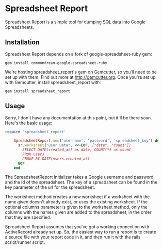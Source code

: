 # Spreadsheet Report

Spreadsheet Report is a simple tool for dumping SQL data into Google Spreadsheets.

## Installation

Spreadsheet Report depends on a fork of google-spreadsheet-ruby gem:

```shell
gem install commondream-google-spreadsheet-ruby
```

We're hosting spreadsheet_report's gem on Gemcutter, so you'll need to be set up with them. Find out more at http://gemcutter.org. Once you're set up with Gemcutter, install spreadsheet_report with:

```shell
gem install spreadsheet_report
```

## Usage

Sorry, I don't have any documentation at this point, but it'll be there soon. Here's the basic usage:

```ruby
require 'spreadsheet_report'
    
    SpreadsheetReport.new('username', 'password', 'spreadsheet_key') do |sr|
      sr.worksheet("User Data", <<-EOF, ["date", "count"])
        SELECT DATE(created_at) as date, COUNT(*) as count
        FROM users
        GROUP BY DATE(users.created_at)
      EOF
    end
```

The SpreadsheetReport initializer takes a Google username and password, and the id of the spreadsheet. The key of a spreadsheet can be found in the key parameter of the url for the spreadsheet.

The worksheet method creates a new worksheet if a worksheet with the name given doesn't already exist, or uses the existing worksheet. If the optional columns
parameter is given to the worksheet method, only the columns with the names given are added to the spreadsheet, in the order that they are specified.

Spreadsheet Report assumes that you've got a working connection with ActiveRecord already set up. So, the easiest way to run a report is to create a source file with your report code in it, and then run it with the rails script/runner script.
